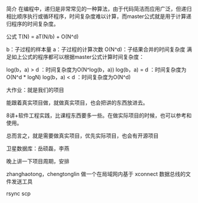 简介
在编程中，递归是非常常见的一种算法，由于代码简洁而应用广泛，但递归相比顺序执行或循环程序，时间复杂度难以计算，而master公式就是用于计算递归程序的时间复杂度。

公式
T(N) = aT(N/b) + O(N^d)

b：子过程的样本量
a：子过程的计算次数
O(N^d)：子结果合并的时间复杂度
满足如上公式的程序都可以根据master公式计算时间复杂度：

log(b，a) > d ：时间复杂度为O(N^log(b，a))
log(b，a) = d ：时间复杂度为O(N^d * logN)
log(b，a) < d ：时间复杂度为O(N^d)





大作业：就是我们的项目

能跟着真实项目做，就做真实项目，也会把讲的东西放进去。

8讲+软件工程实践，比课程东西要多一些。在做实际项目的时候，也可以参考和使用。

总而言之，就是需要做真实项目，优先实际项目，也会有开源项目



卫星数据库：岳硕磊，李燕

晚上讲一下项目周期，安排

zhanghaotong，chengtonglin 做一个在局域网内基于 xconnect 数据总线的文件发送工具

rsync scp

